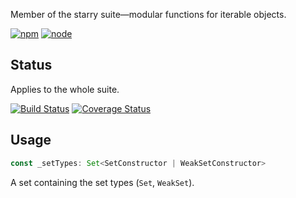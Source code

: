 Member of the starry suite—modular functions for iterable objects.

[![npm](https://img.shields.io/npm/v/starry._set-types.svg?style=flat-square)](https://www.npmjs.com/package/starry._set-types) [![node](https://img.shields.io/node/v/starry._set-types.svg?style=flat-square)](https://nodejs.org/en/download/)

## Status

Applies to the whole suite.

[![Build Status](https://img.shields.io/travis/seangenabe/starry.svg?style=flat-square)](https://travis-ci.org/seangenabe/starry) [![Coverage Status](https://img.shields.io/coveralls/seangenabe/starry.svg?style=flat-square)](https://coveralls.io/github/seangenabe/starry)

## Usage

```typescript
const _setTypes: Set<SetConstructor | WeakSetConstructor>
```

A set containing the set types (`Set`, `WeakSet`).

